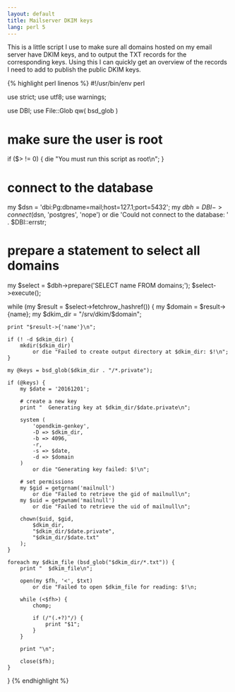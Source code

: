 ```yaml
---
layout: default
title: Mailserver DKIM keys
lang: perl 5
---
```


This is a little script I use to make sure all domains hosted on my email
server have DKIM keys, and to output the TXT records for the corresponding
keys. Using this I can quickly get an overview of the records I need to add to
publish the public DKIM keys.

{% highlight perl linenos %}
#!/usr/bin/env perl

use strict;
use utf8;
use warnings;

use DBI;
use File::Glob qw( bsd_glob )

# make sure the user is root
if ($> != 0) {
	die "You must run this script as root\n";
}

# connect to the database
my $dsn = 'dbi:Pg:dbname=mail;host=127.1;port=5432';
my $dbh = DBI->connect($dsn, 'postgres', 'nope')
	or die 'Could not connect to the database: ' . $DBI::errstr;

# prepare a statement to select all domains
my $select = $dbh->prepare('SELECT name FROM domains;');
$select->execute();

while (my $result = $select->fetchrow_hashref()) {
	my $domain = $result->{name};
	my $dkim_dir = "/srv/dkim/$domain";

	print "$result->{'name'}\n";

	if (! -d $dkim_dir) {
		mkdir($dkim_dir)
			or die "Failed to create output directory at $dkim_dir: $!\n";
	}

	my @keys = bsd_glob($dkim_dir . "/*.private");

	if (@keys) {
		my $date = '20161201';

		# create a new key
		print "  Generating key at $dkim_dir/$date.private\n";

		system (
			'opendkim-genkey',
			-D => $dkim_dir,
			-b => 4096,
			-r,
			-s => $date,
			-d => $domain
		)
			or die "Generating key failed: $!\n";

		# set permissions
		my $gid = getgrnam('mailnull')
			or die "Failed to retrieve the gid of mailnull\n";
		my $uid = getpwnam('mailnull')
			or die "Failed to retrieve the uid of mailnull\n";

		chown($uid, $gid,
			$dkim_dir,
			"$dkim_dir/$date.private",
			"$dkim_dir/$date.txt"
		);
	}

	foreach my $dkim_file (bsd_glob("$dkim_dir/*.txt")) {
		print "  $dkim_file\n";

		open(my $fh, '<', $txt)
			or die "Failed to open $dkim_file for reading: $!\n;

		while (<$fh>) {
			chomp;

			if (/"(.+?)"/) {
				print "$1";
			}
		}

		print "\n";

		close($fh);
	}
}
{% endhighlight %}

